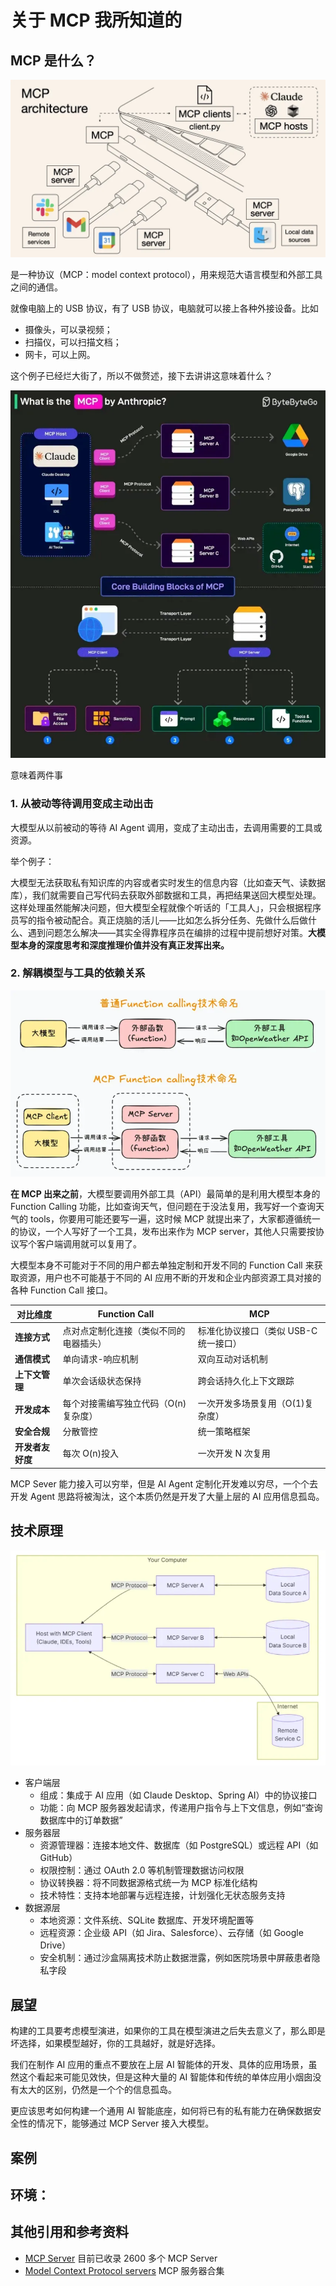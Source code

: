 # 关于 MCP 我所知道的

## MCP 是什么？

![封面](./images/mcpimage.png)

是一种协议（MCP：model context protocol），用来规范大语言模型和外部工具之间的通信。

就像电脑上的 USB 协议，有了 USB 协议，电脑就可以接上各种外接设备。比如

- 摄像头，可以录视频；
- 扫描仪，可以扫描文档；
- 网卡，可以上网。

这个例子已经烂大街了，所以不做赘述，接下去讲讲这意味着什么？

![mcpexplain](./images/mcpexplain.png)

意味着两件事

### 1. 从被动等待调用变成主动出击

大模型从以前被动的等待 AI Agent 调用，变成了主动出击，去调用需要的工具或资源。

举个例子：

大模型无法获取私有知识库的内容或者实时发生的信息内容（比如查天气、读数据库），我们就需要自己写代码去获取外部数据和工具，再把结果送回大模型处理。这样处理虽然能解决问题，但大模型全程就像个听话的「工具人」，只会根据程序员写的指令被动配合。真正烧脑的活儿——比如怎么拆分任务、先做什么后做什么、遇到问题怎么解决——其实全得靠程序员在编排的过程中提前想好对策。**大模型本身的深度思考和深度推理价值并没有真正发挥出来。**

### 2. 解耦模型与工具的依赖关系

![封面](./images/mcpflow.png)

**在 MCP 出来之前**，大模型要调用外部工具（API）最简单的是利用大模型本身的 Function Calling 功能，比如查询天气，但问题在于没法复用，我写好一个查询天气的 tools，你要用可能还要写一遍，这时候 MCP 就提出来了，大家都遵循统一的协议，一个人写好了一个工具，发布出来作为 MCP server，其他人只需要按协议写个客户端调用就可以复用了。

大模型本身不可能对于不同的用户都去单独定制和开发不同的 Function Call 来获取资源，用户也不可能基于不同的 AI 应用不断的开发和企业内部资源工具对接的各种 Function Call 接口。

| 对比维度         | Function Call                          | MCP                                   |
| ---------------- | -------------------------------------- | ------------------------------------- |
| **连接方式**     | 点对点定制化连接（类似不同的电器插头） | 标准化协议接口（类似 USB-C 统一接口） |
| **通信模式**     | 单向请求-响应机制                      | 双向互动对话机制                      |
| **上下文管理**   | 单次会话级状态保持                     | 跨会话持久化上下文跟踪                |
| **开发成本**     | 每个对接需编写独立代码（O(n)复杂度）   | 一次开发多场景复用（O(1)复杂度）      |
| **安全合规**     | 分散管控                               | 统一策略框架                          |
| **开发者友好度** | 每次 O(n)投入                          | 一次开发 N 次复用                     |

MCP Sever 能力接入可以穷举，但是 AI Agent 定制化开发难以穷尽，一个个去开发 Agent 思路将被淘汰，这个本质仍然是开发了大量上层的 AI 应用信息孤岛。

## 技术原理

![封面](./images/mcptech.png)

- 客户端层
  - 组成：集成于 AI 应用（如 Claude Desktop、Spring AI）中的协议接口
  - 功能：向 MCP 服务器发起请求，传递用户指令与上下文信息，例如“查询数据库中的订单数据”
- 服务器层
  - 资源管理器：连接本地文件、数据库（如 PostgreSQL）或远程 API（如 GitHub）
  - 权限控制：通过 OAuth 2.0 等机制管理数据访问权限
  - 协议转换器：将不同数据源格式统一为 MCP 标准化结构
  - 技术特性：支持本地部署与远程连接，计划强化无状态服务支持
- 数据源层
  - 本地资源：文件系统、SQLite 数据库、开发环境配置等
  - 远程资源：企业级 API（如 Jira、Salesforce）、云存储（如 Google Drive）
  - 安全机制：通过沙盒隔离技术防止数据泄露，例如医院场景中屏蔽患者隐私字段

## 展望

构建的工具要考虑模型演进，如果你的工具在模型演进之后失去意义了，那么即是坏选择，如果模型越好，你的工具越好，就是好选择。

我们在制作 AI 应用的重点不要放在上层 AI 智能体的开发、具体的应用场景，虽然这个看起来可能见效快，但是这种大量的 AI 智能体和传统的单体应用小烟囱没有太大的区别，仍然是一个个的信息孤岛。

更应该思考如何构建一个通用 AI 智能底座，如何将已有的私有能力在确保数据安全性的情况下，能够通过 MCP Server 接入大模型。

## 案例

### 


环境：
- 

## 其他引用和参考资料

- [MCP Server](https://mcp.so/) 目前已收录 2600 多个 MCP Server
- [Model Context Protocol servers](https://github.com/modelcontextprotocol/servers) MCP 服务器合集
